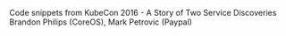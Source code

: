 Code snippets from KubeCon 2016 - A Story of Two Service Discoveries
Brandon Philips (CoreOS), Mark Petrovic (Paypal)
